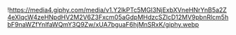 !https://media4.giphy.com/media/v1.Y2lkPTc5MGI3NjExbXVneHNrYnB5a2Z4eXlqcW4zeHNpdHV2M2V6Z3Fxcm05aGdpMHdzcSZlcD12MV9pbnRlcm5hbF9naWZfYnlfaWQmY3Q9Zw/xUA7bguaF6hjMnSRxK/giphy.webp
